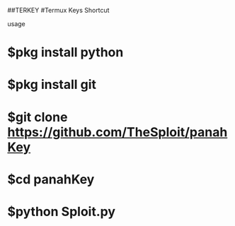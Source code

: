 ##TERKEY
#Termux Keys Shortcut

usage
# $pkg install python
# $pkg install git
# $git clone https://github.com/TheSploit/panahKey
# $cd panahKey
# $python Sploit.py
